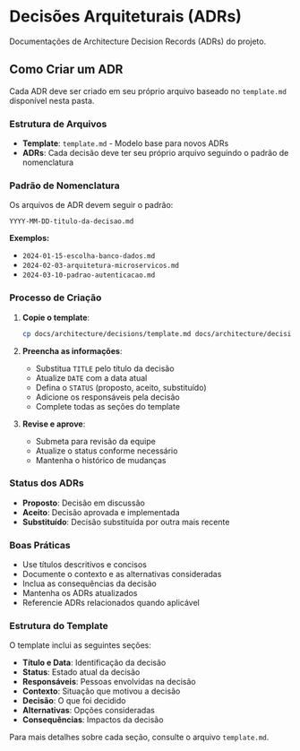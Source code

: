# Decisões Arquiteturais (ADRs)

Documentações de Architecture Decision Records (ADRs) do projeto.

## Como Criar um ADR

Cada ADR deve ser criado em seu próprio arquivo baseado no `template.md` disponível nesta pasta.

### Estrutura de Arquivos

- **Template**: `template.md` - Modelo base para novos ADRs
- **ADRs**: Cada decisão deve ter seu próprio arquivo seguindo o padrão de nomenclatura

### Padrão de Nomenclatura

Os arquivos de ADR devem seguir o padrão:
```
YYYY-MM-DD-titulo-da-decisao.md
```

**Exemplos:**
- `2024-01-15-escolha-banco-dados.md`
- `2024-02-03-arquitetura-microservicos.md`
- `2024-03-10-padrao-autenticacao.md`

### Processo de Criação

1. **Copie o template**:
   ```bash
   cp docs/architecture/decisions/template.md docs/architecture/decisions/YYYY-MM-DD-titulo-da-decisao.md
   ```

2. **Preencha as informações**:
   - Substitua `TITLE` pelo título da decisão
   - Atualize `DATE` com a data atual
   - Defina o `STATUS` (proposto, aceito, substituído)
   - Adicione os responsáveis pela decisão
   - Complete todas as seções do template

3. **Revise e aprove**:
   - Submeta para revisão da equipe
   - Atualize o status conforme necessário
   - Mantenha o histórico de mudanças

### Status dos ADRs

- **Proposto**: Decisão em discussão
- **Aceito**: Decisão aprovada e implementada
- **Substituído**: Decisão substituída por outra mais recente

### Boas Práticas

- Use títulos descritivos e concisos
- Documente o contexto e as alternativas consideradas
- Inclua as consequências da decisão
- Mantenha os ADRs atualizados
- Referencie ADRs relacionados quando aplicável

### Estrutura do Template

O template inclui as seguintes seções:
- **Título e Data**: Identificação da decisão
- **Status**: Estado atual da decisão
- **Responsáveis**: Pessoas envolvidas na decisão
- **Contexto**: Situação que motivou a decisão
- **Decisão**: O que foi decidido
- **Alternativas**: Opções consideradas
- **Consequências**: Impactos da decisão

Para mais detalhes sobre cada seção, consulte o arquivo `template.md`.
